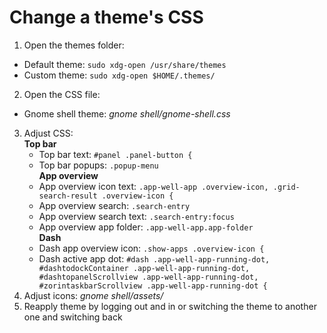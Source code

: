 # Change a theme's CSS

1. Open the themes folder:
  - Default theme: ```sudo xdg-open /usr/share/themes```
  - Custom theme: ```sudo xdg-open $HOME/.themes/```
2. Open the CSS file:
  - Gnome shell theme: *gnome shell/gnome-shell.css*
3. Adjust CSS:
  <br>**Top bar**
    - Top bar text: ```#panel .panel-button {```
    - Top bar popups: ```.popup-menu```
  <br>**App overview**<br>
    - App overview icon text: ```.app-well-app .overview-icon, .grid-search-result .overview-icon {```
    - App overview search: ```.search-entry```
    - App overview search text: ```.search-entry:focus```
    - App overview app folder: ```.app-well-app.app-folder```
  <br>**Dash**<br>
    - Dash app overview icon: ```.show-apps .overview-icon {```
    - Dash active app dot: ```#dash .app-well-app-running-dot, #dashtodockContainer .app-well-app-running-dot, #dashtopanelScrollview .app-well-app-running-dot, #zorintaskbarScrollview .app-well-app-running-dot {```
4. Adjust icons: *gnome shell/assets/*
6. Reapply theme by logging out and in or switching the theme to another one and switching back

